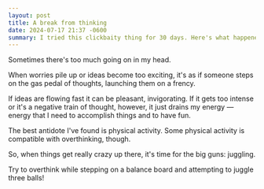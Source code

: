 ```yaml
---
layout: post
title: A break from thinking
date: 2024-07-17 21:37 -0600
summary: I tried this clickbaity thing for 30 days. Here's what happened...
---
```


Sometimes there's too much going on in my head.

When worries pile up or ideas become too exciting, it's as if someone steps on the gas pedal of thoughts, launching them on a frency.

If ideas are flowing fast it can be pleasant, invigorating. If it gets too intense or it's a negative train of thought, however, it just drains my energy —energy that I need to accomplish things and to have fun.

The best antidote I've found is physical activity. Some physical activity is compatible with overthinking, though.

So, when things get really crazy up there, it's time for the big guns: juggling.

Try to overthink while stepping on a balance board and attempting to juggle three balls!
